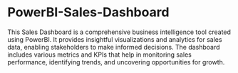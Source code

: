 # PowerBI-Sales-Dashboard

This Sales Dashboard is a comprehensive business intelligence tool created using PowerBI. It provides insightful visualizations and analytics for sales data, enabling stakeholders to make informed decisions. The dashboard includes various metrics and KPIs that help in monitoring sales performance, identifying trends, and uncovering opportunities for growth.
